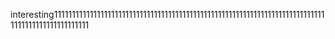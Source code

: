 interesting11111111111111111111111111111111111111111111111111111111111111111111111111111111111111111111111111

